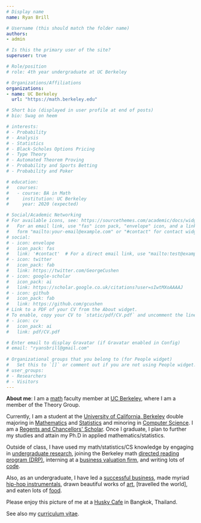 ```yaml
---
# Display name
name: Ryan Brill

# Username (this should match the folder name)
authors:
- admin

# Is this the primary user of the site?
superuser: true

# Role/position
# role: 4th year undergraduate at UC Berkeley

# Organizations/Affiliations
organizations:
- name: UC Berkeley
  url: "https://math.berkeley.edu"

# Short bio (displayed in user profile at end of posts)
# bio: Swag on heem

# interests:
# - Probability
# - Analysis
# - Statistics
# - Black-Scholes Options Pricing
# - Type Theory 
# - Automated Theorem Proving
# - Probability and Sports Betting
# - Probability and Poker

# education:
#   courses:
#   - course: BA in Math
#     institution: UC Berkeley
#     year: 2020 (expected)

# Social/Academic Networking
# For available icons, see: https://sourcethemes.com/academic/docs/widgets/#icons
#   For an email link, use "fas" icon pack, "envelope" icon, and a link in the
#   form "mailto:your-email@example.com" or "#contact" for contact widget.
# social:
# - icon: envelope
#   icon_pack: fas
#   link: '#contact'  # For a direct email link, use "mailto:test@example.org".
# - icon: twitter
#   icon_pack: fab
#   link: https://twitter.com/GeorgeCushen
# - icon: google-scholar
#   icon_pack: ai
#   link: https://scholar.google.co.uk/citations?user=sIwtMXoAAAAJ
# - icon: github
#   icon_pack: fab
#   link: https://github.com/gcushen
# Link to a PDF of your CV from the About widget.
# To enable, copy your CV to `static/pdf/CV.pdf` and uncomment the lines below.  
# - icon: cv
#   icon_pack: ai
#   link: pdf/CV.pdf

# Enter email to display Gravatar (if Gravatar enabled in Config)
# email: "ryansbrill@gmail.com"
  
# Organizational groups that you belong to (for People widget)
#   Set this to `[]` or comment out if you are not using People widget.  
# user_groups:
# - Researchers
# - Visitors
---
```


**About me**: I am a [math](https://math.berkeley.edu) faculty member at [UC Berkeley](https://www.berkeley.edu), where I am a member of the Theory Group.

Currently, I am a student at the [University of California, Berkeley](https://www.berkeley.edu) double majoring in [Mathematics](https://math.berkeley.edu) and [Statistics](https://statistics.berkeley.edu) and minoring in [Computer Science](https://eecs.berkeley.edu). I am a [Regents and Chancellors' Scholar](https://financialaid.berkeley.edu/regents-and-chancellors-scholarship). Once I graduate, I plan to further my studies and attain my Ph.D in applied mathematics/statistics.

Outside of class, I have used my math/statistics/CS knowledge by engaging in [undergraduate research](), joining the Berkeley math [directed reading program (DRP)](), interning at a [business valuation firm](), and writing lots of [code]().

Also, as an undergraduate, I have led a [successful business](), made myriad [hip-hop instrumentals](), drawn beautiful works of [art](), [travelled the world], and eaten lots of [food]().

Please enjoy this picture of me at a [Husky Cafe](https://www.facebook.com/neverlandsiberians/) in Bangkok, Thailand.

See also my [curriculum vitae](pdf/CV.pdf).
